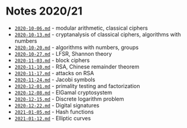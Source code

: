 # Notes 2020/21

* [`2020-10-06.md`](2020-10-06.md) - modular arithmetic, classical ciphers
* [`2020-10-13.md`](2020-10-13.md) - cryptanalysis of classical ciphers, algorithms with numbers
* [`2020-10-20.md`](2020-10-20.md) - algorithms with numbers, groups
* [`2020-10-27.md`](2020-10-27.md) - LFSR, Shannon theory
* [`2020-11-03.md`](2020-11-03.md) - block ciphers
* [`2020-11-10.md`](2020-11-10.md) - RSA, Chinese remainder theorem
* [`2020-11-17.md`](2020-11-17.md) - attacks on RSA
* [`2020-11-24.md`](2020-11-24.md) - Jacobi symbols
* [`2020-12-01.md`](2020-12-01.md) - primality testing and factorization
* [`2020-12-08.md`](2020-12-08.md) - ElGamal cryptosystem
* [`2020-12-15.md`](2020-12-15.md) - Discrete logarithm problem
* [`2020-12-22.md`](2020-12-22.md) - Digital signatures
* [`2021-01-05.md`](2021-01-05.md) - Hash functions
* [`2021-01-12.md`](2021-01-12.md) - Elliptic curves

